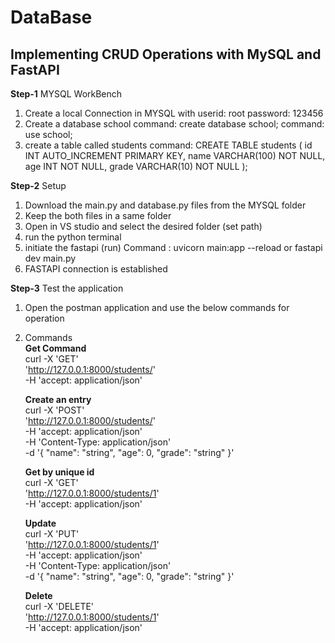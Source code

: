 # DataBase
## Implementing CRUD Operations with MySQL and FastAPI

**Step-1**
MYSQL WorkBench
1. Create a local Connection in MYSQL with
   userid: root
   password: 123456
2. Create a database school
   command: create database school;
   command: use school;
3. create a table called students
   command:
   CREATE TABLE students (
    id INT AUTO_INCREMENT PRIMARY KEY,
    name VARCHAR(100) NOT NULL,
    age INT NOT NULL,
    grade VARCHAR(10) NOT NULL
    );

**Step-2** Setup
1. Download the main.py and database.py files from the MYSQL folder
2. Keep the both files in a same folder
3. Open in VS studio and select the desired folder (set path)
4. run the python terminal
5. initiate the fastapi (run)
   Command :
   uvicorn main:app --reload
   or
   fastapi dev main.py
6. FASTAPI connection is established

**Step-3**
Test the application
1. Open the postman application and use the below commands for operation
2. Commands  
   **Get Command**  
    curl -X 'GET' \
      'http://127.0.0.1:8000/students/' \
      -H 'accept: application/json'

    **Create an entry**  
    curl -X 'POST' \
      'http://127.0.0.1:8000/students/' \
      -H 'accept: application/json' \
      -H 'Content-Type: application/json' \
      -d '{
      "name": "string",
      "age": 0,
      "grade": "string"
    }'
    
    **Get by unique id**  
    curl -X 'GET' \
      'http://127.0.0.1:8000/students/1' \
      -H 'accept: application/json'
    
    **Update**  
    curl -X 'PUT' \
      'http://127.0.0.1:8000/students/1' \
      -H 'accept: application/json' \
      -H 'Content-Type: application/json' \
      -d '{
      "name": "string",
      "age": 0,
      "grade": "string"
    }'
    
    **Delete**  
    curl -X 'DELETE' \
      'http://127.0.0.1:8000/students/1' \
      -H 'accept: application/json'






















